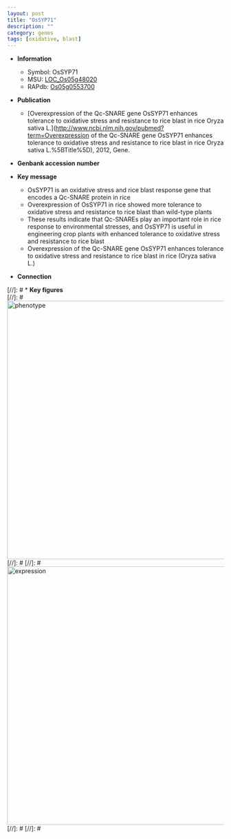 ```yaml
---
layout: post
title: "OsSYP71"
description: ""
category: genes
tags: [oxidative, blast]
---
```


* **Information**  
    + Symbol: OsSYP71  
    + MSU: [LOC_Os05g48020](http://rice.plantbiology.msu.edu/cgi-bin/ORF_infopage.cgi?orf=LOC_Os05g48020)  
    + RAPdb: [Os05g0553700](http://rapdb.dna.affrc.go.jp/viewer/gbrowse_details/irgsp1?name=Os05g0553700)  

* **Publication**  
    + [Overexpression of the Qc-SNARE gene OsSYP71 enhances tolerance to oxidative stress and resistance to rice blast in rice Oryza sativa L.](http://www.ncbi.nlm.nih.gov/pubmed?term=Overexpression of the Qc-SNARE gene OsSYP71 enhances tolerance to oxidative stress and resistance to rice blast in rice Oryza sativa L.%5BTitle%5D), 2012, Gene.

* **Genbank accession number**  

* **Key message**  
    + OsSYP71 is an oxidative stress and rice blast response gene that encodes a Qc-SNARE protein in rice
    + Overexpression of OsSYP71 in rice showed more tolerance to oxidative stress and resistance to rice blast than wild-type plants
    + These results indicate that Qc-SNAREs play an important role in rice response to environmental stresses, and OsSYP71 is useful in engineering crop plants with enhanced tolerance to oxidative stress and resistance to rice blast
    + Overexpression of the Qc-SNARE gene OsSYP71 enhances tolerance to oxidative stress and resistance to rice blast in rice (Oryza sativa L.)

* **Connection**  

[//]: # * **Key figures**  
[//]: # <img src="http://funRiceGenes.github.io/images/OsSYP71.pheno.png" alt="phenotype"  style="width: 600px;"/>
[//]: # 
[//]: # <img src="http://funRiceGenes.github.io/images/OsSYP71.exp.png" alt="expression"  style="width: 600px;"/>
[//]: # 
[//]: # 
